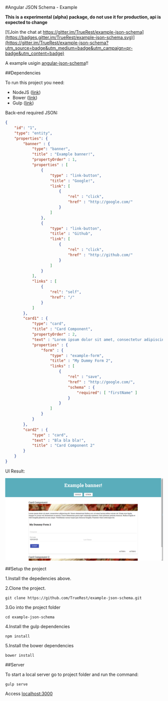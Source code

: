#Angular JSON Schema - Example

**This is a experimental (alpha) package, do not use it for production, api is expected to change**

[![Join the chat at https://gitter.im/TrueRest/example-json-schema](https://badges.gitter.im/TrueRest/example-json-schema.svg)](https://gitter.im/TrueRest/example-json-schema?utm_source=badge&utm_medium=badge&utm_campaign=pr-badge&utm_content=badge)

A example usigin [angular-json-schema](https://github.com/TrueRest/angular-json-schema)!!

##Dependencies

To run this project you need:

* NodeJS ([link](https://nodejs.org/))
* Bower ([link](http://bower.io/))
* Gulp ([link](http://gulpjs.com/))

Back-end required JSON:

```JSON
{
    "id": "1",
    "type": "entity",
    "properties": {
        "banner" : {
            "type": "banner",
            "title" : "Example banner!",
            "propertyOrder" : 1,
            "properties" : [
                {
                    "type" : "link-button",
                    "title" : "Google!",
                    "link": [
                        {
                            "rel" : "click",
                            "href" : "http://google.com/"
                        }
                    ]
                },
                {
                    "type" : "link-button",
                    "title" : "Github",
                    "link": [
                        {
                            "rel" : "click",
                            "href" : "http://github.com/"
                        }
                    ]
                }
            ],
            "links" : [
                {
                    "rel": "self",
                    "href": "/"
                }
            ]
        },
        "card1" : {
            "type": "card",
            "title" : "Card Component",
            "propertyOrder" : 2,
            "text" : "Lorem ipsum dolor sit amet, consectetur adipiscing elit. Donec elementum finibus orci, sit amet lacinia tellus rutrum vel. Etiam eros ligula, semper et cursus vel, fermentum in mauris. Fusce elementum purus eget commodo maximus. Duis pulvinar pretium rhoncus. Nulla at ligula et velit fringilla pharetra in non neque. Vestibulum cursus turpis quis rhoncus fringilla. Praesent vitae scelerisque leo.",
            "properties" : {
                "form" : {
                    "type" : "example-form",
                    "title" : "My Dummy Form 2",
                    "links" : [
                        {
                            "rel" : "save",
                            "href" : "http://google.com/",
                            "schema" : {
                                "required": [ "firstName" ]
                            }
                        }
                    ]
                }
            }
        },
        "card2" : {
            "type" : "card",
            "text" : "Bla bla bla!",
            "title" : "Card Component 2"
        }
    }
}

```

UI Result:

![alt tag](https://raw.githubusercontent.com/TrueRest/example-json-schema/master/simpleScreen.png)


##Setup the project

1.Install the depedencies above.

2.Clone the project.

```
git clone https://github.com/TrueRest/example-json-schema.git
```

3.Go into the project folder

```
cd example-json-schema
```

4.Install the gulp dependencies

```
npm install
```
5.Install the bower dependencies

```
bower install
```

##Server

To start a local server go to project folder and run the command:


```
gulp serve
```

Access [localhost:3000](localhost:3000)
